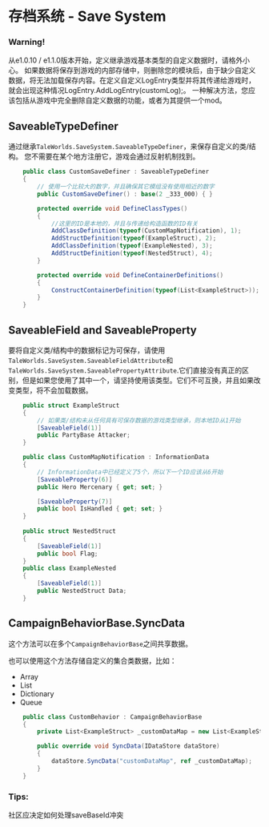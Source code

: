 # 存档系统 - Save System

### Warning!  
从e1.0.10 / e1.1.0版本开始，定义继承游戏基本类型的自定义数据时，请格外小心。
如果数据将保存到游戏的内部存储中，则删除您的模块后，由于缺少自定义数据，将无法加载保存内容。在定义自定义LogEntry类型并将其传递给游戏时，就会出现这种情况LogEntry.AddLogEntry(customLog);。
一种解决方法，您应该包括从游戏中完全删除自定义数据的功能，或者为其提供一个mod。


## SaveableTypeDefiner
通过继承``TaleWorlds.SaveSystem.SaveableTypeDefiner``，来保存自定义的类/结构。
您不需要在某个地方注册它，游戏会通过反射机制找到。
```csharp
    public class CustomSaveDefiner : SaveableTypeDefiner
    {
        // 使用一个比较大的数字，并且确保其它模组没有使用相近的数字
        public CustomSaveDefiner() : base(2 _333_000) { }

        protected override void DefineClassTypes()
        {
            //这里的ID是本地的，并且与传递给构造函数的ID有关
            AddClassDefinition(typeof(CustomMapNotification), 1);
            AddStructDefinition(typeof(ExampleStruct), 2);
            AddClassDefinition(typeof(ExampleNested), 3);
            AddStructDefinition(typeof(NestedStruct), 4);
        }

        protected override void DefineContainerDefinitions()
        {
            ConstructContainerDefinition(typeof(List<ExampleStruct>));
        }
    }
```
  
## SaveableField and SaveableProperty

要将自定义类/结构中的数据标记为可保存，请使用`TaleWorlds.SaveSystem.SaveableFieldAttribute`和`TaleWorlds.SaveSystem.SaveablePropertyAttribute`.它们直接没有真正的区别，但是如果您使用了其中一个，请坚持使用该类型。它们不可互换，并且如果改变类型，将不会加载数据。

```csharp
    public struct ExampleStruct
    {
        // 如果类/结构未从任何具有可保存数据的游戏类型继承，则本地ID从1开始
        [SaveableField(1)]
        public PartyBase Attacker;
    }

    public class CustomMapNotification : InformationData
    {
        // InformationData中已经定义了5个，所以下一个ID应该从6开始
        [SaveableProperty(6)]
        public Hero Mercenary { get; set; }

        [SaveableProperty(7)]
        public bool IsHandled { get; set; }
    }
    
    public struct NestedStruct
    {
        [SaveableField(1)]
        public bool Flag;
    }
    public class ExampleNested
    {
        [SaveableField(1)]
        public NestedStruct Data;
    }
```
  
## CampaignBehaviorBase.SyncData

这个方法可以在多个`CampaignBehaviorBase`之间共享数据。

也可以使用这个方法存储自定义的集合类数据，比如：
* Array
* List
* Dictionary
* Queue
```csharp
    public class CustomBehavior : CampaignBehaviorBase
    {
        private List<ExampleStruct> _customDataMap = new List<ExampleStruct>();

        public override void SyncData(IDataStore dataStore)
        {
            dataStore.SyncData("customDataMap", ref _customDataMap);
        }
    }
```
  
  
### Tips:

社区应决定如何处理saveBaseId冲突
